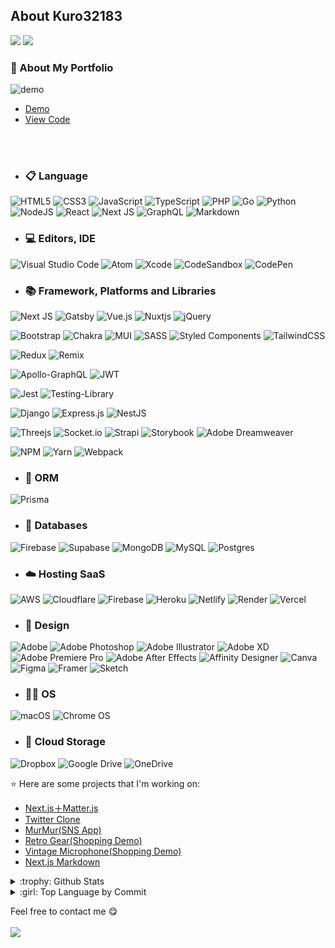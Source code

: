 ## About Kuro32183

![](http://github-profile-summary-cards.vercel.app/api/cards/profile-details?username=Kuro32183&theme=github_dark)
![](https://komarev.com/ghpvc/?username=Kuro32183&label=PROFILE+VIEWS)

### :guitar: About My Portfolio
![demo](https://media.giphy.com/media/Kue4dln563xiXUJupk/giphy.gif)
- [Demo](http://my-portfolio-kuro32183.vercel.app/)
- [View Code](https://github.com/Kuro32183/my-portfolio)

<br><br>

- ### 📋 Language
![HTML5](https://img.shields.io/badge/html5-%23E34F26.svg?style=for-the-badge&logo=html5&logoColor=white)
![CSS3](https://img.shields.io/badge/css3-%231572B6.svg?style=for-the-badge&logo=css3&logoColor=white)
![JavaScript](https://img.shields.io/badge/javascript-%23323330.svg?style=for-the-badge&logo=javascript&logoColor=%23F7DF1E)
![TypeScript](https://img.shields.io/badge/typescript-%23007ACC.svg?style=for-the-badge&logo=typescript&logoColor=white)
![PHP](https://img.shields.io/badge/php-%23777BB4.svg?style=for-the-badge&logo=php&logoColor=white)
![Go](https://img.shields.io/badge/go-%2300ADD8.svg?style=for-the-badge&logo=go&logoColor=white)
![Python](https://img.shields.io/badge/python-3670A0?style=for-the-badge&logo=python&logoColor=ffdd54)
![NodeJS](https://img.shields.io/badge/node.js-6DA55F?style=for-the-badge&logo=node.js&logoColor=white)
![React](https://img.shields.io/badge/react-%2320232a.svg?style=for-the-badge&logo=react&logoColor=%2361DAFB)
![Next JS](https://img.shields.io/badge/Next-black?style=for-the-badge&logo=next.js&logoColor=white)
![GraphQL](https://img.shields.io/badge/-GraphQL-E10098?style=for-the-badge&logo=graphql&logoColor=white)
![Markdown](https://img.shields.io/badge/markdown-%23000000.svg?style=for-the-badge&logo=markdown&logoColor=white)

- ### 💻 Editors, IDE
![Visual Studio Code](https://img.shields.io/badge/Visual%20Studio%20Code-0078d7.svg?style=for-the-badge&logo=visual-studio-code&logoColor=white)
![Atom](https://img.shields.io/badge/Atom-%2366595C.svg?style=for-the-badge&logo=atom&logoColor=white)
![Xcode](https://img.shields.io/badge/Xcode-007ACC?style=for-the-badge&logo=Xcode&logoColor=white)
![CodeSandbox](https://img.shields.io/badge/Codesandbox-040404?style=for-the-badge&logo=codesandbox&logoColor=DBDBDB)
![CodePen](https://img.shields.io/badge/CodePen-white?style=for-the-badge&logo=codepen&logoColor=black)

- ### 📚 Framework, Platforms and Libraries
![Next JS](https://img.shields.io/badge/Next-black?style=for-the-badge&logo=next.js&logoColor=white)
![Gatsby](https://img.shields.io/badge/Gatsby-%23663399.svg?style=for-the-badge&logo=gatsby&logoColor=white)
![Vue.js](https://img.shields.io/badge/vuejs-%2335495e.svg?style=for-the-badge&logo=vuedotjs&logoColor=%234FC08D)
![Nuxtjs](https://img.shields.io/badge/Nuxt-002E3B?style=for-the-badge&logo=nuxtdotjs&logoColor=#00DC82)
![jQuery](https://img.shields.io/badge/jquery-%230769AD.svg?style=for-the-badge&logo=jquery&logoColor=white)

![Bootstrap](https://img.shields.io/badge/bootstrap-%23563D7C.svg?style=for-the-badge&logo=bootstrap&logoColor=white)
![Chakra](https://img.shields.io/badge/chakra-%234ED1C5.svg?style=for-the-badge&logo=chakraui&logoColor=white)
![MUI](https://img.shields.io/badge/MUI-%230081CB.svg?style=for-the-badge&logo=mui&logoColor=white)
![SASS](https://img.shields.io/badge/SASS-hotpink.svg?style=for-the-badge&logo=SASS&logoColor=white)
![Styled Components](https://img.shields.io/badge/styled--components-DB7093?style=for-the-badge&logo=styled-components&logoColor=white)
![TailwindCSS](https://img.shields.io/badge/tailwindcss-%2338B2AC.svg?style=for-the-badge&logo=tailwind-css&logoColor=white)

![Redux](https://img.shields.io/badge/redux-%23593d88.svg?style=for-the-badge&logo=redux&logoColor=white)
![Remix](https://img.shields.io/badge/remix-%23000.svg?style=for-the-badge&logo=remix&logoColor=white)

![Apollo-GraphQL](https://img.shields.io/badge/-ApolloGraphQL-311C87?style=for-the-badge&logo=apollo-graphql)
![JWT](https://img.shields.io/badge/JWT-black?style=for-the-badge&logo=JSON%20web%20tokens)

![Jest](https://img.shields.io/badge/-jest-%23C21325?style=for-the-badge&logo=jest&logoColor=white)
![Testing-Library](https://img.shields.io/badge/-TestingLibrary-%23E33332?style=for-the-badge&logo=testing-library&logoColor=white)

![Django](https://img.shields.io/badge/django-%23092E20.svg?style=for-the-badge&logo=django&logoColor=white)
![Express.js](https://img.shields.io/badge/express.js-%23404d59.svg?style=for-the-badge&logo=express&logoColor=%2361DAFB)
![NestJS](https://img.shields.io/badge/nestjs-%23E0234E.svg?style=for-the-badge&logo=nestjs&logoColor=white)

![Threejs](https://img.shields.io/badge/threejs-black?style=for-the-badge&logo=three.js&logoColor=white)
![Socket.io](https://img.shields.io/badge/Socket.io-black?style=for-the-badge&logo=socket.io&badgeColor=010101)
![Strapi](https://img.shields.io/badge/strapi-%232E7EEA.svg?style=for-the-badge&logo=strapi&logoColor=white)
![Storybook](https://img.shields.io/badge/-Storybook-FF4785?style=for-the-badge&logo=storybook&logoColor=white)
![Adobe Dreamweaver](https://img.shields.io/badge/Adobe%20Dreamweaver-FF61F6.svg?style=for-the-badge&logo=Adobe%20Dreamweaver&logoColor=white)

![NPM](https://img.shields.io/badge/NPM-%23000000.svg?style=for-the-badge&logo=npm&logoColor=white)
![Yarn](https://img.shields.io/badge/yarn-%232C8EBB.svg?style=for-the-badge&logo=yarn&logoColor=white)
![Webpack](https://img.shields.io/badge/webpack-%238DD6F9.svg?style=for-the-badge&logo=webpack&logoColor=black)

- ### 🎋 ORM
![Prisma](https://img.shields.io/badge/Prisma-3982CE?style=for-the-badge&logo=Prisma&logoColor=white)
- ### 💾 Databases
![Firebase](https://img.shields.io/badge/Firebase-039BE5?style=for-the-badge&logo=Firebase&logoColor=white)
![Supabase](https://img.shields.io/badge/Supabase-3ECF8E?style=for-the-badge&logo=supabase&logoColor=white)
![MongoDB](https://img.shields.io/badge/MongoDB-%234ea94b.svg?style=for-the-badge&logo=mongodb&logoColor=white)
![MySQL](https://img.shields.io/badge/mysql-%2300f.svg?style=for-the-badge&logo=mysql&logoColor=white)
![Postgres](https://img.shields.io/badge/postgres-%23316192.svg?style=for-the-badge&logo=postgresql&logoColor=white)

- ### ☁️ Hosting SaaS
![AWS](https://img.shields.io/badge/AWS-%23FF9900.svg?style=for-the-badge&logo=amazon-aws&logoColor=white)
![Cloudflare](https://img.shields.io/badge/Cloudflare-F38020?style=for-the-badge&logo=Cloudflare&logoColor=white)
![Firebase](https://img.shields.io/badge/firebase-%23039BE5.svg?style=for-the-badge&logo=firebase)
![Heroku](https://img.shields.io/badge/heroku-%23430098.svg?style=for-the-badge&logo=heroku&logoColor=white)
![Netlify](https://img.shields.io/badge/netlify-%23000000.svg?style=for-the-badge&logo=netlify&logoColor=#00C7B7)
![Render](https://img.shields.io/badge/Render-%46E3B7.svg?style=for-the-badge&logo=render&logoColor=white)
![Vercel](https://img.shields.io/badge/vercel-%23000000.svg?style=for-the-badge&logo=vercel&logoColor=white)

- ### 🎨 Design
![Adobe](https://img.shields.io/badge/adobe-%23FF0000.svg?style=for-the-badge&logo=adobe&logoColor=white)
![Adobe Photoshop](https://img.shields.io/badge/adobe%20photoshop-%2331A8FF.svg?style=for-the-badge&logo=adobe%20photoshop&logoColor=white)
![Adobe Illustrator](https://img.shields.io/badge/adobe%20illustrator-%23FF9A00.svg?style=for-the-badge&logo=adobe%20illustrator&logoColor=white)
![Adobe XD](https://img.shields.io/badge/Adobe%20XD-470137?style=for-the-badge&logo=Adobe%20XD&logoColor=#FF61F6)
![Adobe Premiere Pro](https://img.shields.io/badge/Adobe%20Premiere%20Pro-9999FF.svg?style=for-the-badge&logo=Adobe%20Premiere%20Pro&logoColor=white)
![Adobe After Effects](https://img.shields.io/badge/Adobe%20After%20Effects-9999FF.svg?style=for-the-badge&logo=Adobe%20After%20Effects&logoColor=white)
![Affinity Designer](https://img.shields.io/badge/affinity%20desginer-%231B72BE.svg?style=for-the-badge&logo=affinity-designer&logoColor=white)
![Canva](https://img.shields.io/badge/Canva-%2300C4CC.svg?style=for-the-badge&logo=Canva&logoColor=white)
![Figma](https://img.shields.io/badge/figma-%23F24E1E.svg?style=for-the-badge&logo=figma&logoColor=white)
![Framer](https://img.shields.io/badge/Framer-black?style=for-the-badge&logo=framer&logoColor=blue)
![Sketch](https://img.shields.io/badge/Sketch-FFB387?style=for-the-badge&logo=sketch&logoColor=black)

- ### 🧑‍💻 OS
![macOS](https://img.shields.io/badge/mac%20os-000000?style=for-the-badge&logo=macos&logoColor=F0F0F0)
![Chrome OS](https://img.shields.io/badge/chrome%20os-3d89fc?style=for-the-badge&logo=google%20chrome&logoColor=white)

- ### 📂 Cloud Storage
![Dropbox](https://img.shields.io/badge/Dropbox-%233B4D98.svg?style=for-the-badge&logo=Dropbox&logoColor=white)
![Google Drive](https://img.shields.io/badge/Google%20Drive-4285F4?style=for-the-badge&logo=googledrive&logoColor=white)
![OneDrive](https://img.shields.io/badge/OneDrive-white?style=for-the-badge&logo=Microsoft%20OneDrive&logoColor=0078D4)


:star: Here are some projects that I'm working on:
- [Next.js＋Matter.js](https://github.com/Kuro32183/nextjs-matter)
- [Twitter Clone](https://github.com/Kuro32183/nextjs-twitter-clone)
- [MurMur(SNS App)](https://github.com/Kuro32183/murmur)
- [Retro Gear(Shopping Demo)](https://github.com/Kuro32183/nextjs-stripe-ecommerce)
- [Vintage Microphone(Shopping Demo)](https://github.com/Kuro32183/nextjs-stripe-ecommerce)
- [Next.js Markdown](https://github.com/Kuro32183/nextjs-ts-mdblog-test)

<details>
<summary>:trophy: Github Stats</summary>

![](http://github-profile-summary-cards.vercel.app/api/cards/stats?username=Kuro32183&theme=github_dark)
</details>

<details>
<summary>:girl: Top Language by Commit</summary>
  
![](http://github-profile-summary-cards.vercel.app/api/cards/most-commit-language?username=Kuro32183&theme=github_dark)
</details>

Feel free to contact me :yum:
<br><br>
<a href="mailto:obon32town@gmail.com"><img src="https://img.shields.io/badge/Email-Kuro32183%40gmail.com-orange"></a>
